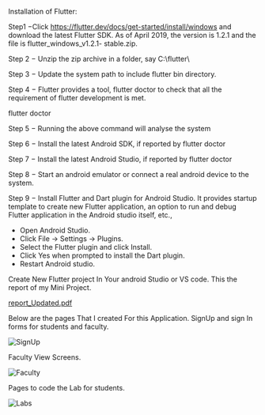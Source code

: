 Installation of Flutter:

Step1 −Click https://flutter.dev/docs/get-started/install/windows and download the latest 
Flutter SDK. As of April 2019, the version is 1.2.1 and the file is flutter_windows_v1.2.1-
stable.zip. 

Step 2 − Unzip the zip archive in a folder, say C:\flutter\ 

Step 3 − Update the system path to include flutter bin directory. 

Step 4 − Flutter provides a tool, flutter doctor to check that all the requirement of flutter 
development is met. 

flutter doctor 

Step 5 − Running the above command will analyse the system 
 
Step 6 − Install the latest Android SDK, if reported by flutter doctor 

Step 7 − Install the latest Android Studio, if reported by flutter doctor 

Step 8 − Start an android emulator or connect a real android device to the system. 

Step 9 − Install Flutter and Dart plugin for Android Studio. It provides startup template to 
create new Flutter application, an option to run and debug Flutter application in the Android 
studio itself, etc., 

 * Open Android Studio. 
 * Click File → Settings → Plugins. 
 * Select the Flutter plugin and click Install. 
 * Click Yes when prompted to install the Dart plugin. 
 * Restart Android studio. 

Create New Flutter project In Your android Studio or VS code.
This the report of my Mini Project.

[report_Updated.pdf](https://github.com/vamsikrishna7484/projectAssessmart/files/9592003/report_Updated.pdf)


Below are the pages That I created For this Application.
SignUp and sign In forms for students and faculty.

![SignUp](https://user-images.githubusercontent.com/105781446/190864077-1f3d2be7-3bff-4e78-a3b3-fc544ae4aed8.png)

Faculty View Screens.

![Faculty](https://user-images.githubusercontent.com/105781446/190864205-2ef9d188-eab4-42d2-b11c-459a91275335.png)

Pages to code the Lab for students.

![Labs](https://user-images.githubusercontent.com/105781446/190864233-9bf7464c-ec8d-4710-a0ef-31d537ad64aa.png)








